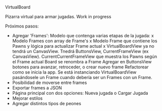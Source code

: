 VirtualBoard

Pizarra virtual para armar jugadas. Work in progress

Próximos pasos:
 - Agregar 'Frames': Modelo que contenga varias etapas de la jugada:
    x   Modelo Frames con array de Frame's
    x   Modelo Frame que contiene los Pawns y lógica para actualizar Frame actual
    x   VirtualBoardView ya no tendrá un CanvasView. Tnedrá ButtonsView, CurrentFrameView (ex CanvasView).
    CurrentCurrentFrameView que muestra los Pawns según el Frame actual
    Board se renombra a Frame
    Agregar en ButtonsView botones para avanzar, retroceder, o crear nuevo frame
    Refactorear como se inicia la app. Se está instanciando VirtualBoardView pasándosele un Frame cuando debería ser un Frames con un Frame.
 - Posibilidad de moverse entre frames
 - Exportar frames a JSON
 - Página principal con dos opciones: Nueva jugada o Cargar Jugada
 - Mejorar estilos
 - Agregar distintos tipos de peones